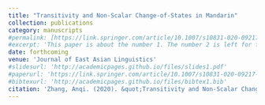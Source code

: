 ```yaml
---
title: "Transitivity and Non-Scalar Change-of-States in Mandarin"
collection: publications
category: manuscripts
#permalink: [https://link.springer.com/article/10.1007/s10831-020-09217-5](https://link.springer.com/article/10.1007/s10831-020-09217-5)
#excerpt: 'This paper is about the number 1. The number 2 is left for future work.'
date: forthcoming
venue: 'Journal of East Asian Linguistics'
#slidesurl: 'http://academicpages.github.io/files/slides1.pdf'
#paperurl: 'https://link.springer.com/article/10.1007/s10831-020-09217-5'
#bibtexurl: 'http://academicpages.github.io/files/bibtex1.bib'
citation: 'Zhang, Anqi. (2020). &quot;Transitivity and Non-Scalar Change-of-States in Mandarin.&quot; <i>Journal of East Asian Linguistics</i>. '
---
```

